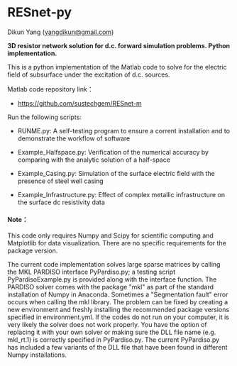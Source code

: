 # RESnet-py
Dikun Yang (yangdikun@gmail.com)

**3D resistor network solution for d.c. forward simulation problems. Python implementation.**

This is a python implementation of the Matlab code to solve for the electric field of subsurface under the excitation of d.c. sources.

Matlab code repository link：

- https://github.com/sustechgem/RESnet-m

Run the following scripts:

- RUNME.py: A self-testing program to ensure a corrent installation and to demonstrate the workflow of software

- Example_Halfspace.py: Verification of the numerical accuracy by comparing with the analytic solution of a half-space

- Example_Casing.py: Simulation of the surface electric field with the presence of steel well casing

- Example_Infrastructure.py: Effect of complex metallic infrastructure on the surface dc resistivity data

#### Note：

This code only requires Numpy and Scipy for scientific computing and Matplotlib for data visualization. There are no specific requirements for the package version.

The current code implementation solves large sparse matrices by calling the MKL PARDISO interface PyPardiso.py; a testing script PyPardisoExample.py is provided along with the interface function. 
The PARDISO solver comes with the package "mkl" as part of the standard installation of Numpy in Anaconda. Sometimes a "Segmentation 
fault" error occurs when calling the mkl library. The problem can be fixed by creating a new environment and freshly installing the recommended package versions specified in environment.yml. If the codes do not run on your computer, it is very likely the solver does not work properly. You have the option of replacing it with your own solver or making sure the DLL file name (e.g. mkl_rt.1) is correctly specified in PyPardiso.py. The current PyPardiso.py has included a few variants of the DLL file that have been found in different Numpy installations. 

